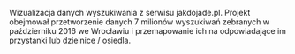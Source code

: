 Wizualizacja danych wyszukiwania z serwisu jakdojade.pl. Projekt obejmował przetworzenie danych 7 milionów wyszukiwań zebranych w październiku 2016 we Wrocławiu i przemapowanie ich na odpowiadające im przystanki lub dzielnice / osiedla.